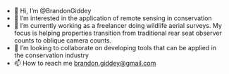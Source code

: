 - 👋 Hi, I’m @BrandonGiddey
- 👀 I’m interested in the application of remote sensing in conservation
- 🌱 I’m currently working as a freelancer doing wildlife aerial surveys. My focus is helping properties transition from traditional rear seat observer counts to oblique camera counts. 
- 💞️ I’m looking to collaborate on developing tools that can be applied in the conservation industry
- 📫 How to reach me brandon.giddey@gmail.com

<!---
BrandonGiddey/BrandonGiddey is a ✨ special ✨ repository because its `README.md` (this file) appears on your GitHub profile.
You can click the Preview link to take a look at your changes.
--->
